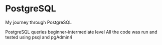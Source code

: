 # PostgreSQL

My journey through PostgreSQL

PostgreSQL queries beginner-intermediate level
All the code was run and tested using psql and pgAdmin4
